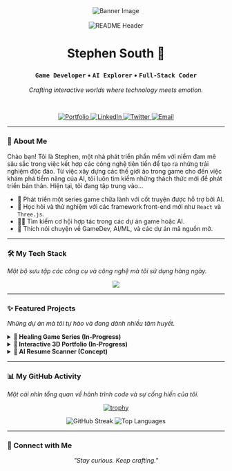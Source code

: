 <div align="center">
  <img src="https://via.placeholder.com/1280x500.png?text=Stephen+South's+GitHub+Profile" alt="Banner Image">
</div>

<div align="center">
  <br />
  <img src="https://raw.githubusercontent.com/StephenSouth13/StephenSouth13/main/assets/readme-header.png" alt="README Header" />
  <br />

  # Stephen South 🐉

  ### `Game Developer` • `AI Explorer` • `Full-Stack Coder`

  *Crafting interactive worlds where technology meets emotion.*

  <br />

  <p align="center">
    <a href="https://stephensouth13.github.io/cv-qtl/">
      <img src="https://img.shields.io/badge/Portfolio-3B82F6?style=for-the-badge&logo=googledocs&logoColor=white" alt="Portfolio" />
    </a>
    <a href="https://www.linkedin.com/in/quach-long-338018274/">
      <img src="https://img.shields.io/badge/LinkedIn-0A66C2?style=for-the-badge&logo=linkedin&logoColor=white" alt="LinkedIn" />
    </a>
    <a href="https://x.com/SouthSteph1307">
      <img src="https://img.shields.io/badge/Twitter-1DA1F2?style=for-the-badge&logo=twitter&logoColor=white" alt="Twitter" />
    </a>
    <a href="mailto:stephensouth1307@gmail.com">
      <img src="https://img.shields.io/badge/Email_Me-D14836?style=for-the-badge&logo=gmail&logoColor=white" alt="Email" />
    </a>
  </p>
</div>

---

### 🚀 About Me

<p>
  Chào bạn! Tôi là Stephen, một nhà phát triển phần mềm với niềm đam mê sâu sắc trong việc kết hợp các công nghệ tiên tiến để tạo ra những trải nghiệm độc đáo. Từ việc xây dựng các thế giới ảo trong game cho đến việc khám phá tiềm năng của AI, tôi luôn tìm kiếm những thách thức mới để phát triển bản thân. Hiện tại, tôi đang tập trung vào...
  <ul>
    <li>🔭 Phát triển một series game chữa lành với cốt truyện được hỗ trợ bởi AI.</li>
    <li>🌱 Học hỏi và thử nghiệm với các framework front-end mới như <code>React</code> và <code>Three.js</code>.</li>
    <li>👯‍♂️ Tìm kiếm cơ hội hợp tác trong các dự án game hoặc AI.</li>
    <li>💬 Thích nói chuyện về GameDev, AI/ML, và các dự án mã nguồn mở.</li>
  </ul>
</p>

---

### 🛠️ My Tech Stack

*Một bộ sưu tập các công cụ và công nghệ mà tôi sử dụng hàng ngày.*

<p align="center">
  <a href="https://skillicons.dev">
    <img src="https://skillicons.dev/icons?i=react,nextjs,ts,tailwind,nodejs,rust,threejs,unity,py,pytorch,git,docker,figma,linux&perline=7" />
  </a>
</p>

---

### ✨ Featured Projects

*Những dự án mà tôi tự hào và đang dành nhiều tâm huyết.*

<details>
  <summary><b>🧩 Healing Game Series (In-Progress)</b></summary>
  <blockquote>A cozy game series designed to promote empathy and mental wellbeing, powered by GPT-driven narrative interactions.</blockquote>
  <p><b>Tech:</b> <code>Unity</code>, <code>C#</code>, <code>JavaScript</code>, <code>OpenAI API</code></p>
</details>

<details>
  <summary><b>🌌 Interactive 3D Portfolio (In-Progress)</b></summary>
  <blockquote>An immersive portfolio experience built from scratch with a 3D interactive laptop and avatar. Not just a page, but a world.</blockquote>
  <p><b>Tech:</b> <code>Three.js</code>, <code>React Three Fiber</code>, <code>Tailwind CSS</code>, <code>React</code></p>
</details>

<details>
  <summary><b>🔎 AI Resume Scanner (Concept)</b></summary>
  <blockquote>An NLP-powered tool to score and provide actionable feedback on resumes, helping job seekers optimize for ATS.</blockquote>
  <p><b>Tech:</b> <code>Python</code>, <code>Streamlit</code>, <code>NLP</code>, <code>OpenAI API</code></p>
</details>

---

### 📊 My GitHub Activity

*Một cái nhìn tổng quan về hành trình code và sự cống hiến của tôi.*

<p align="center">
  <a href="https://github.com/ryo-ma/github-profile-trophy">
    <img src="https://github-profile-trophy.vercel.app/?username=StephenSouth13&theme=tokyonight&no-frame=true&no-bg=true&margin-w=4" alt="trophy" />
  </a>
</p>
<p align="center">
  <img src="https://github-readme-streak-stats.herokuapp.com?user=StephenSouth13&theme=tokyonight&hide_border=true&border_radius=12&date_format=M%20j%5B%2C%20Y%5D" alt="GitHub Streak" />
  <img src="https://github-readme-stats.vercel.app/api/top-langs/?username=StephenSouth13&layout=compact&theme=tokyonight&hide_border=true&border_radius=12&langs_count=8" alt="Top Languages" />
</p>

---

### 🤝 Connect with Me

<p align="center">
  <i>"Stay curious. Keep crafting."</i>
</p>
